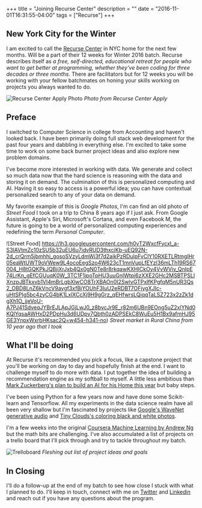 +++
title = "Joining Recurse Center"
description = ""
date = "2016-11-01T16:31:55-04:00"
tags = ["Recurse"]
+++

New York City for the Winter
---

I am excited to call the [Recurse Center](https://recurse.com) in NYC home for the next few months. Will be a part of their 12 weeks for Winter 2016 batch. Recurse describes itself as
_a free, self-directed, educational retreat for people who want to get better at programming, whether they've been coding for three decades or three months_. There are facilitators but for 12 weeks you will be working with your fellow batchmates on honing your skills working on projects you always wanted to do.

![Recurse Center Apply Photo](https://d29xw0ra2h4o4u.cloudfront.net/assets/rc-apply-bc8193cd2a186ec3ab09ab40bd06e59df4ddc2ab061ef1ea9bd7799b3b3f311d.jpg)
_Photo from Recurse Center Apply_

Preface
---
I switched to Computer Science in college from Accounting and haven't looked back. I have been primarily doing full stack web development for the past four years and dabbling in everything else. I'm excited to take some time to work on some back burner project ideas and also explore new problem domains.

I've become more interested in working with data. We generate and collect so much data now that the hard science is reasoning with the data and storing it on demand. The culmination of this is personalized computing and AI. Having it so easy to access is a powerful idea; you can have contextual personalized search to any of your data on demand.

My favorite example of this is _Google Photos_, I'm can find an old photo of _Street Food_ I took on a trip to China 8 years ago if I just ask. From Google Assistant, Apple's Siri, Microsoft's Cortana, and even Facebook M, the future is going to be a world of personalized computing experiences and redefining the term _Personal Computer_.


![Street Food] https://lh3.googleusercontent.com/h0vT2WxcfFycxI_a-S3lAVtmZc10zSU5b32uEU6u7idvRUD3thxciKb-uEQ92N-2d_crQrm5jbmhhi_gosoSVzyLdmWi3f7d2aikPzRDulpFvClY10RXETLRtmgIHr05eaWtUWT9oVWew9L4ocoEegSzo4W623cT1mnVupLfEYzl36mLTh19RS67004_H8tGQKPkJQBjiXrJxb4Qx0gN0Te8r8rkqawKXHICkOy4VvWViy_QnIpE74LrKn_gEfCGUuqK0W_3TC1F1jpoTpHU3uuGnlWtpi6zXXE2GHc2MSBTPSLIXnzpJBTkxvb1VI4mBrLgbXlwCO8TrXBAOn0I2SwlvGTPxIfKPgfqM5nUR3Qs2_OBD8LnZ6kVncV9avgf3xfBjYOUhF3IuU2eRDBT7OFjygXJIc-uHtSPIg5bc4zyCG4bK1LxlXCcXj9H9gGrz_qEHfwrsLQiqqTaLSZ723x2zZk1dgXh1O_jjeVoU-A7PJ41SdveqJYBrEJLApJGjLwJ0_z8bvcJr9E_r82m6UBn9EOng5uZ2xlYNd0KQlYqsaAWHxD2PDpHu3d6UDpy7Qbth0zADPSEkC8WuEu5H1Bx9afmHJ95GE3YnpxWxrbHKsac2Q=w454-h341-no)
_Street market in Rural China from 10 year ago that I took_


What I'll be doing
---
At Recurse it's recommended you pick a focus, like a capstone project that you'll be working on day to day and hopefully finish at the end. I want to challenge myself to do more with data. I put together the idea of building a recommendation engine as my softball to myself. A little less ambitious than [Mark Zuckerberg's plan to build an AI for his Home this year](http://www.theverge.com/2016/1/3/10705652/zuckerberg-building-ai-to-run-home-like-in-iron-man) but baby steps.

I've been using Python for a few years now and have done some Scikit-learn and Tensorflow. All my experiments in the data science realm have all been very shallow but I'm fascinated by projects like [Google's WaveNet generative audio](https://deepmind.com/blog/wavenet-generative-model-raw-audio/) and [Tiny Clouds's coloring black and white photos](http://tinyclouds.org/colorize/).

I'm a few weeks into the original [Coursera Machine Learning by Andrew Ng](https://www.coursera.org/learn/machine-learning) but the math bits are challenging. I've also accumulated a list of projects on a trello board that I'll pick through and try to tackle throughout my batch.

![Trelloboard](https://lh3.googleusercontent.com/PAdT-rZCNpvF1lMbHKbtjhwB_JK2mp26fvJkHmvt2EMPRfrmkc_-bDk8QyEqrQ3HKSk-1WzD258N_AExEgNa_EOJtAlICMDsNUnrwBQ75HHxasUtvgQOM5ZRXMZY5p7urm5hoPCRqW46zsDaSvVmTsZuiCRF6DVuv0WbW5pzPbOgGWIAL1Ss9kt4U-x9zp9NiLthNHGDqHRqJ5pb9p_qhw-G9qnbgs5v2aA5dfJwcLOs-GMHfh41osp82zHnCnp1Mi7kvSCqYSzatPTGaQs8ooQ3LikhsRrt8gScykeYmOL8YrCSjulcbhUYRzudNbJmSANdG9lD8o7ejzDr7hZFEBf-5_RMY4cUdTMZ3eg1KzDyaq_NLp-9Jm7Z-7XoHOxuzd7yLdnyu6vbUVvbAbSX4E1qjZ6zOm_zeeyiSEJ0TZJM91gn6-fZ4jUrtJ59kr1QtgMsKzeC1JYgTmXvQFp-JAJUeAanYBUgUsASYts2BuhWVm1DSvS2_j3X844ZL8glKQEZjKUEw2sgiKbKsRxxqgVLURBfCs1kgPAHDfOoSaNmcSRyKrU3t0WYXk4WyO717UQZI889sWUa-wsp7UJnESDJiZxkFuobz6NBnEyXgEdgrnx7rQ=w841-h790-no)
_Fleshing out list of project ideas and goals_

In Closing
---
I'll do a follow-up at the end of my batch to see how close I stuck with what I planned to do. I'll keep in touch, connect with me on [Twitter](https://twitter.com/stanzheng) and [Linkedin](https://linkedin.com/in/stanzh) and reach out if you have any questions about the program.
